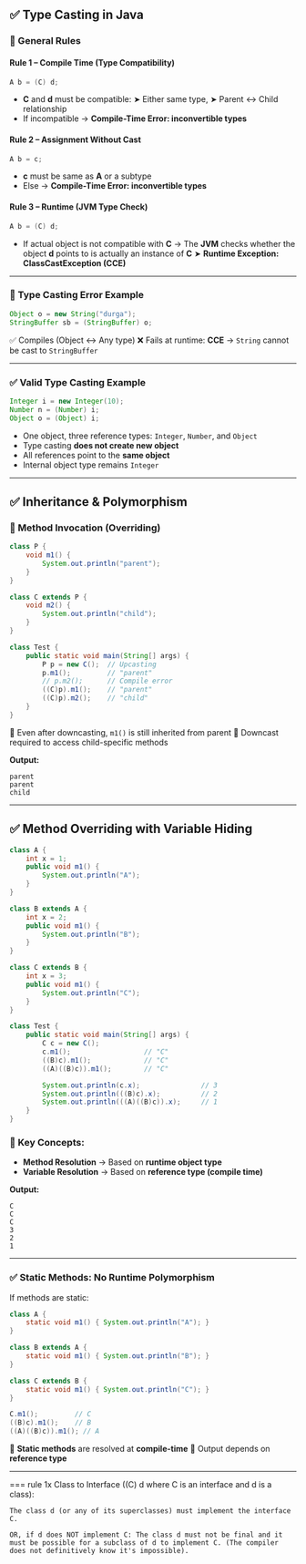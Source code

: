 ## ✅ Type Casting in Java

### 📌 General Rules

#### Rule 1 – **Compile Time (Type Compatibility)**

```java
A b = (C) d;
```

* **C** and **d** must be compatible:
  ➤ Either same type,
  ➤ Parent ↔ Child relationship
* If incompatible → **Compile-Time Error: inconvertible types**

#### Rule 2 – **Assignment Without Cast**

```java
A b = c;
```

* **c** must be same as **A** or a subtype
* Else → **Compile-Time Error: inconvertible types**

#### Rule 3 – **Runtime (JVM Type Check)**

```java
A b = (C) d;    
```

* If actual object is not compatible with **C** → The **JVM** checks whether the object **d** points to is actually an instance of **C**
  ➤ **Runtime Exception: ClassCastException (CCE)**

---

### 🚫 Type Casting Error Example

```java
Object o = new String("durga");
StringBuffer sb = (StringBuffer) o;
```

✅ Compiles (Object ↔ Any type)
❌ Fails at runtime: **CCE** → `String` cannot be cast to `StringBuffer`

---

### ✅ Valid Type Casting Example

```java
Integer i = new Integer(10);
Number n = (Number) i;
Object o = (Object) i;
```

* One object, three reference types: `Integer`, `Number`, and `Object`
* Type casting **does not create new object**
* All references point to the **same object**
* Internal object type remains `Integer`

---

## ✅ Inheritance & Polymorphism

### 🔁 Method Invocation (Overriding)

```java
class P {
    void m1() {
        System.out.println("parent");
    }
}

class C extends P {
    void m2() {
        System.out.println("child");
    }
}

class Test {
    public static void main(String[] args) {
        P p = new C();  // Upcasting
        p.m1();         // "parent"
        // p.m2();      // Compile error
        ((C)p).m1();    // "parent"
        ((C)p).m2();    // "child"
    }
}
```

📌 Even after downcasting, `m1()` is still inherited from parent
📌 Downcast required to access child-specific methods

**Output:**

```
parent
parent
child
```

---

## ✅ Method Overriding with Variable Hiding

```java
class A {
    int x = 1;
    public void m1() {
        System.out.println("A");
    }
}

class B extends A {
    int x = 2;
    public void m1() {
        System.out.println("B");
    }
}

class C extends B {
    int x = 3;
    public void m1() {
        System.out.println("C");
    }
}

class Test {
    public static void main(String[] args) {
        C c = new C();
        c.m1();                  // "C"
        ((B)c).m1();             // "C"
        ((A)((B)c)).m1();        // "C"

        System.out.println(c.x);               // 3
        System.out.println(((B)c).x);          // 2
        System.out.println(((A)((B)c)).x);     // 1
    }
}
```

### 📌 Key Concepts:

* **Method Resolution** → Based on **runtime object type**
* **Variable Resolution** → Based on **reference type (compile time)**

**Output:**

```
C
C
C
3
2
1
```

---

### ✅ Static Methods: No Runtime Polymorphism

If methods are static:

```java
class A {
    static void m1() { System.out.println("A"); }
}

class B extends A {
    static void m1() { System.out.println("B"); }
}

class C extends B {
    static void m1() { System.out.println("C"); }
}
```

```java
C.m1();         // C
((B)c).m1();    // B
((A)((B)c)).m1(); // A
```

📌 **Static methods** are resolved at **compile-time**
📌 Output depends on **reference type**

---

===
rule 1x 
Class to Interface ((C) d where C is an interface and d is a class):

    The class d (or any of its superclasses) must implement the interface C.

    OR, if d does NOT implement C: The class d must not be final and it must be possible for a subclass of d to implement C. (The compiler does not definitively know it's impossible).